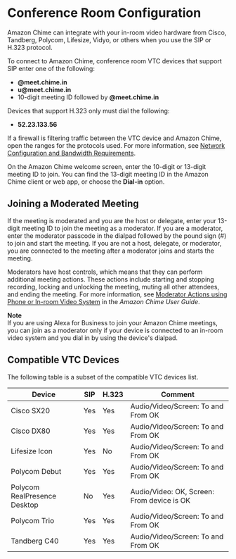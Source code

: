 # Conference Room Configuration<a name="configure-rooms"></a>

Amazon Chime can integrate with your in\-room video hardware from Cisco, Tandberg, Polycom, Lifesize, Vidyo, or others when you use the SIP or H\.323 protocol\.

To connect to Amazon Chime, conference room VTC devices that support SIP enter one of the following:
+ **@meet\.chime\.in**
+ **u@meet\.chime\.in**
+ 10\-digit meeting ID followed by **@meet\.chime\.in**

Devices that support H\.323 only must dial the following:
+ **52\.23\.133\.56**

If a firewall is filtering traffic between the VTC device and Amazon Chime, open the ranges for the protocols used\. For more information, see [Network Configuration and Bandwidth Requirements](network-config.md)\.

On the Amazon Chime welcome screen, enter the 10\-digit or 13\-digit meeting ID to join\. You can find the 13\-digit meeting ID in the Amazon Chime client or web app, or choose the **Dial\-in** option\.

## Joining a Moderated Meeting<a name="room-join-mod"></a>

If the meeting is moderated and you are the host or delegate, enter your 13\-digit meeting ID to join the meeting as a moderator\. If you are a moderator, enter the moderator passcode in the dialpad followed by the pound sign \(\#\) to join and start the meeting\. If you are not a host, delegate, or moderator, you are connected to the meeting after a moderator joins and starts the meeting\.

Moderators have host controls, which means that they can perform additional meeting actions\. These actions include starting and stopping recording, locking and unlocking the meeting, muting all other attendees, and ending the meeting\. For more information, see [Moderator Actions using Phone or In\-room Video System](https://docs.aws.amazon.com/chime/latest/ug/moderate-meeting.html#actions-phone-vid) in the *Amazon Chime User Guide*\.

**Note**  
If you are using Alexa for Business to join your Amazon Chime meetings, you can join as a moderator only if your device is connected to an in\-room video system and you dial in by using the device's dialpad\.

## Compatible VTC Devices<a name="devices"></a>

The following table is a subset of the compatible VTC devices list\.


| Device | SIP | H\.323 | Comment | 
| --- | --- | --- | --- | 
| Cisco SX20 | Yes | Yes | Audio/Video/Screen: To and From OK | 
| Cisco DX80 | Yes | Yes | Audio/Video/Screen: To and From OK | 
| Lifesize Icon | Yes | No | Audio/Video/Screen: To and From OK | 
| Polycom Debut | Yes | Yes | Audio/Video/Screen: To and From OK | 
| Polycom RealPresence Desktop | No | Yes | Audio/Video: OK, Screen: From device is OK | 
| Polycom Trio | Yes | Yes | Audio/Video/Screen: To and From OK | 
| Tandberg C40 | Yes | Yes | Audio/Video/Screen: To and From OK | 
